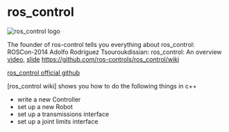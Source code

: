 # ros_control

![ros_control logo](https://avatars1.githubusercontent.com/u/4827547?s=200&v=4)

The founder of ros-control tells you everything about ros_control:  
ROSCon-2014 Adolfo Rodríguez Tsouroukdissian: ros_control: An overview [video](https://vimeo.com/107507546), [slide](https://roscon.ros.org/2014/wp-content/uploads/2014/07/ros_control_an_overview.pdf)
https://github.com/ros-controls/ros_control/wiki

[ros_control official github](https://github.com/ros-controls)  

[ros_control wiki]  shows you how to do the following things in c++
   * write a new Controller
   * set up a new Robot
   * set up a transmissions interface
   * set up a joint limits interface
